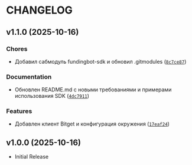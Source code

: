 # CHANGELOG

<!-- version list -->

## v1.1.0 (2025-10-16)

### Chores

- Добавил сабмодуль fundingbot-sdk и обновил .gitmodules
  ([`8c7ce87`](https://github.com/hatab2010/fundingbot-adapters/commit/8c7ce87da6e61b6effe325a26cab4c747dfde4e3))

### Documentation

- Обновлен README.md с новыми требованиями и примерами использования SDK
  ([`4dc7911`](https://github.com/hatab2010/fundingbot-adapters/commit/4dc79118d67187fb98427e5d023e6473c23bf6eb))

### Features

- Добавлен клиент Bitget и конфигурация окружения
  ([`17eaf24`](https://github.com/hatab2010/fundingbot-adapters/commit/17eaf24cdc5d95772031ca9785b535a133dc94c1))


## v1.0.0 (2025-10-16)

- Initial Release
